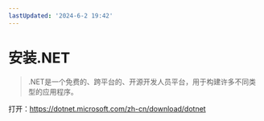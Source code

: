 ```yaml
---
lastUpdated: '2024-6-2 19:42'
---
```

# 安装.NET

> .NET是一个免费的、跨平台的、开源开发人员平台，用于构建许多不同类型的应用程序。

打开：<https://dotnet.microsoft.com/zh-cn/download/dotnet>